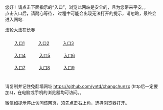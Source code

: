 您好！请点击下面指示的“入口”，浏览此网站是安全的，且为您带来平安。。 <br/>
点击入口后，请耐心等待， 过程中可能会出现无法打开的提示，请忽略，最终会进入网站. </br>

法轮大法在长春<br/>
<div style="padding:10px"><a style="margin:20px" target="_blank" href="https://d217ifr7fqbhqs.cloudfront.net/2Qpsp?reanqd" id="ccLink1" rel="nofollow">入口1</a> <a target="_blank" style="margin:20px" href="https://d3trjc924eg4nd.cloudfront.net/2Qpsp?blbtpilf" id="ccLink2" rel="nofollow">入口2</a> <a style="margin:20px" target="_blank" href="https://d2zj3uo1z9ryex.cloudfront.net/2Qpsp?seaow" id="ccLink3" rel="nofollow">入口3</a></div>

<div style="padding:10px" ><a style="margin:20px" target="_blank" href="https://d217ifr7fqbhqs.cloudfront.net/2Qpsp?reanqd" id="ccLink4" rel="nofollow">入口4</a> <a style="margin:20px" href="https://d3trjc924eg4nd.cloudfront.net/2Qpsp?blbtpilf" target="_blank" id="ccLink5" rel="nofollow">入口5</a> <a style="margin:20px" href="https://d2zj3uo1z9ryex.cloudfront.net/2Qpsp?seaow" target="_blank" id="ccLink6" rel="nofollow">入口6</a></div>

<div style="padding:10px"><a style="margin:20px" target="_blank" href="https://d217ifr7fqbhqs.cloudfront.net/2Qpsp?reanqd" id="ccLink7" rel="nofollow">入口7</a> <a style="margin:20px" href="https://d3trjc924eg4nd.cloudfront.net/2Qpsp?blbtpilf" target="_blank" id="ccLink8" rel="nofollow">入口8</a> <a style="margin:20px" target="_blank" href="https://d2zj3uo1z9ryex.cloudfront.net/2Qpsp?seaow" id="ccLink9" rel="nofollow">入口9</a></div>

<br/>



请复制并记住免翻墙网址 https://github.com/yntd/changchunzx (http后一定要加s)，在电脑或手机的浏览器均可访问。。<br/>

微信如提示停止访问该网页，须先点击右上角，选择浏览器打开。
